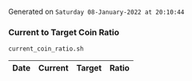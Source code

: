 Generated on `Saturday 08-January-2022 at 20:10:44`

### Current to Target Coin Ratio
`current_coin_ratio.sh`

Date|Current|Target|Ratio
---|---|---|---

